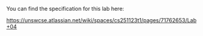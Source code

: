You can find the specification for this lab here:

https://unswcse.atlassian.net/wiki/spaces/cs251123t1/pages/71762653/Lab+04
